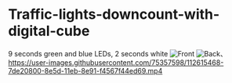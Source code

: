 # Traffic-lights-downcount-with-digital-cube
9 seconds green and blue LEDs, 2 seconds white
![Front](https://user-images.githubusercontent.com/75357598/112614893-c77e2300-8e5c-11eb-84fb-ee50814c6647.jpg)
![Back](https://user-images.githubusercontent.com/75357598/112614914-ccdb6d80-8e5c-11eb-9667-cce515626ae6.jpg)、
https://user-images.githubusercontent.com/75357598/112615468-7de20800-8e5d-11eb-8e91-f4567f44ed69.mp4
